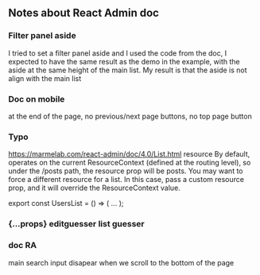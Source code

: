 ## Notes about React Admin doc

### Filter panel aside

I tried to set a filter panel aside and I used the code from the doc, I expected to have the same result as the demo in the example, with the aside at the same height of the main list.
My result is that the aside is not align with the main list

### Doc on mobile

at the end of the page, no previous/next page buttons, no top page button

### Typo

https://marmelab.com/react-admin/doc/4.0/List.html
resource
By default, <List> operates on the current ResourceContext (defined at the routing level), so under the /posts path, the resource prop will be posts. You may want to force a different resource for a list. In this case, pass a custom resource prop, and it will override the ResourceContext value.

export const UsersList = () => (
<List sresource="users">
...
</List>
);

### {...props} editguesser list guesser

### doc RA

main search input disapear when we scroll to the bottom of the page
